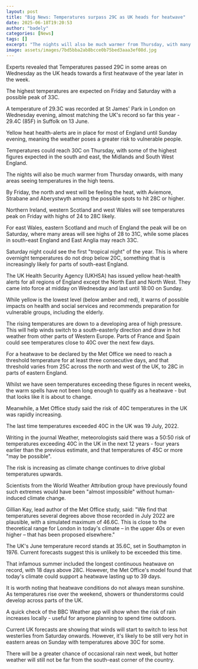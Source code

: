 ```yaml
---
layout: post
title: "Big News: Temperatures surpass 29C as UK heads for heatwave"
date: 2025-06-18T19:20:53
author: "badely"
categories: [News]
tags: []
excerpt: "The nights will also be much warmer from Thursday, with many areas seeing temperatures in the high teens."
image: assets/images/7bd5bba2ab8bcce0b75bed3aaa3ef08d.jpg
---
```


Experts revealed that Temperatures passed 29C in some areas on Wednesday as the UK heads towards a first heatwave of the year later in the week.

The highest temperatures are expected on Friday and Saturday with a possible peak of 33C.

A temperature of 29.3C was recorded at St James' Park in London on Wednesday evening, almost matching the UK's record so far this year - 29.4C (85F) in Suffolk on 13 June.

Yellow heat health-alerts are in place for most of England until Sunday evening, meaning the weather poses a greater risk to vulnerable people.

Temperatures could reach 30C on Thursday, with some of the highest figures expected in the south and east, the Midlands and South West England. 

The nights will also be much warmer from Thursday onwards, with many areas seeing temperatures in the high teens.

By Friday, the north and west will be feeling the heat, with Aviemore, Strabane and Aberystwyth among the possible spots to hit 28C or higher.

Northern Ireland, western Scotland and west Wales will see temperatures peak on Friday with highs of 24 to 28C likely.

For east Wales, eastern Scotland and much of England the peak will be on Saturday, where many areas will see highs of 28 to 31C, while some places in south-east England and East Anglia may reach 33C.

Saturday night could see the first "tropical night" of the year. This is where overnight temperatures do not drop below 20C, something that is increasingly likely for parts of south-east England.

The UK Health Security Agency (UKHSA) has issued yellow heat-health alerts for all regions of England except the North East and North West. They came into force at midday on Wednesday and last until 18:00 on Sunday.

While yellow is the lowest level (below amber and red), it warns of possible impacts on health and social services and recommends preparation for vulnerable groups, including the elderly.

The rising temperatures are down to a developing area of high pressure. This will help winds switch to a south-easterly direction and draw in hot weather from other parts of Western Europe. Parts of France and Spain could see temperatures close to 40C over the next few days.

For a heatwave to be declared by the Met Office we need to reach a threshold temperature for at least three consecutive days, and that threshold varies from 25C across the north and west of the UK, to 28C in parts of eastern England.

Whilst we have seen temperatures exceeding these figures in recent weeks, the warm spells have not been long enough to qualify as a heatwave - but that looks like it is about to change.

Meanwhile, a Met Office study said the risk of 40C temperatures in the UK was rapidly increasing.

The last time temperatures exceeded 40C in the UK was 19 July, 2022.

Writing in the journal Weather, meteorologists said there was a 50:50 risk of temperatures exceeding 40C in the UK in the next 12 years - four years earlier than the previous estimate, and that temperatures of 45C or more "may be possible".

The risk is increasing as climate change continues to drive global temperatures upwards. 

Scientists from the World Weather Attribution group have previously found such extremes would have been "almost impossible" without human-induced climate change.

Gillian Kay, lead author of the Met Office study, said: "We find that temperatures several degrees above those recorded in July 2022 are plausible, with a simulated maximum of 46.6C. This is close to the theoretical range for London in today's climate – in the upper 40s or even higher – that has been proposed elsewhere."

The UK's June temperature record stands at 35.6C, set in Southampton in 1976. Current forecasts suggest this is unlikely to be exceeded this time.

That infamous summer included the longest continuous heatwave on record, with 18 days above 28C. However, the Met Office's model found that today's climate could support a heatwave lasting up to 39 days.

It is worth noting that heatwave conditions do not always mean sunshine. As temperatures rise over the weekend, showers or thunderstorms could develop across parts of the UK. 

A quick check of the BBC Weather app will show when the risk of rain increases locally - useful for anyone planning to spend time outdoors.

Current UK forecasts are showing that winds will start to switch to less hot westerlies from Saturday onwards. However, it's likely to be still very hot in eastern areas on Sunday with temperatures above 30C for some.

There will be a greater chance of occasional rain next week, but hotter weather will still not be far from the south-east corner of the country.

